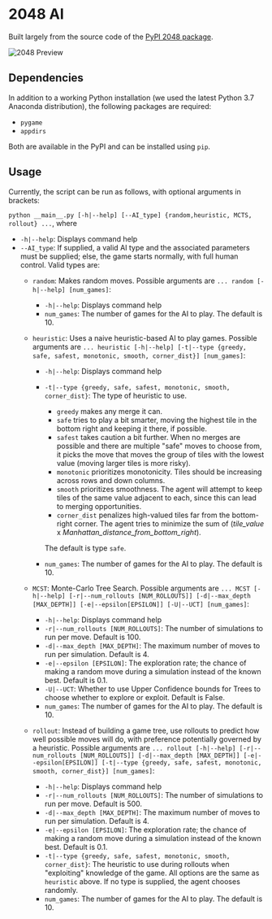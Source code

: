 # 2048 AI

Built largely from the source code of the [PyPI 2048 package](https://github.com/quantum5/2048).

![2048 Preview](https://guanzhong.ca/assets/projects/2048-2fd91615603e0f5fed0299df4524c4494968c7b1d762cbb0209354cfa2215639.png)

## Dependencies

In addition to a working Python installation (we used the latest Python 3.7 Anaconda distribution), the following
packages are required:
* `pygame`
* `appdirs`

Both are available in the PyPI and can be installed using `pip`.

## Usage

Currently, the script can be run as follows, with optional arguments in brackets:

`python __main__.py [-h|--help] [--AI_type] {random,heuristic, MCTS, rollout} ...`, where
* `-h|--help`: Displays command help
* `--AI_type`: If supplied, a valid AI type and the associated parameters must be supplied; else, the game starts
normally, with full human control. Valid types are:
    * `random`: Makes random moves. Possible arguments are `... random [-h|--help] [num_games]`:
        * `-h|--help`: Displays command help
        * `num_games`: The number of games for the AI to play. The default is 10.
    * `heuristic`: Uses a naive heuristic-based AI to play games. Possible arguments are
    `... heuristic [-h|--help] [-t|--type {greedy, safe, safest, monotonic, smooth, corner_dist}] [num_games]`:
        * `-h|--help`: Displays command help
        * `-t|--type {greedy, safe, safest, monotonic, smooth, corner_dist}`: The type of heuristic to use.
            * `greedy` makes any merge it can.
            * `safe` tries to play a bit smarter, moving the highest tile in the bottom right and keeping it there,
            if possible.
            * `safest` takes caution a bit further. When no merges are possible and there are multiple "safe" moves to
            choose from, it picks the move that moves the group of tiles with the lowest value (moving larger tiles is
            more risky).
            * `monotonic` prioritizes monotonicity. Tiles should be increasing across rows and down columns.
            * `smooth` prioritizes smoothness. The agent will attempt to keep tiles of the same value adjacent to each,
            since this can lead to merging opportunities.
            * `corner_dist` penalizes high-valued tiles far from the bottom-right corner. The agent tries to minimize
            the sum of (*tile_value* x *Manhattan_distance_from_bottom_right*).
            
            The default is type `safe`.
        * `num_games`: The number of games for the AI to play. The default is 10.
        
    * `MCST`: Monte-Carlo Tree Search. Possible arguments are `... MCST [-h|--help] [-r|--num_rollouts [NUM_ROLLOUTS]]
    [-d|--max_depth [MAX_DEPTH]] [-e|--epsilon[EPSILON]] [-U|--UCT] [num_games]`:
        * `-h|--help`: Displays command help
        * `-r|--num_rollouts [NUM_ROLLOUTS]`: The number of simulations to run per move. Default is 100.
        * `-d|--max_depth [MAX_DEPTH]`: The maximum number of moves to run per simulation. Default is 4.
        * `-e|--epsilon [EPSILON]`: The exploration rate; the chance of making a random move during a simulation instead
        of the known best. Default is 0.1.
        * `-U|--UCT`: Whether to use Upper Confidence bounds for Trees to choose whether to explore or exploit.
        Default is False.
        * `num_games`: The number of games for the AI to play. The default is 10.
        
    * `rollout`: Instead of building a game tree, use rollouts to predict how well possible moves will do, with
    preference potentially governed by a heuristic. Possible arguments are `... rollout [-h|--help] [-r|--num_rollouts [NUM_ROLLOUTS]]
    [-d|--max_depth [MAX_DEPTH]] [-e|--epsilon[EPSILON]] [-t|--type {greedy, safe, safest, monotonic, smooth, corner_dist}] [num_games]`:
        * `-h|--help`: Displays command help
        * `-r|--num_rollouts [NUM_ROLLOUTS]`: The number of simulations to run per move. Default is 500.
        * `-d|--max_depth [MAX_DEPTH]`: The maximum number of moves to run per simulation. Default is 4.
        * `-e|--epsilon [EPSILON]`: The exploration rate; the chance of making a random move during a simulation instead
        of the known best. Default is 0.1.
        * `-t|--type {greedy, safe, safest, monotonic, smooth, corner_dist}`: The heuristic to use during rollouts when
        "exploiting" knowledge of the game. All options are the same as `heuristic` above. If no type is supplied, the
        agent chooses randomly.
        * `num_games`: The number of games for the AI to play. The default is 10.